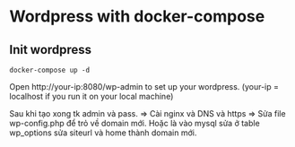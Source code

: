 # Wordpress with docker-compose

## Init wordpress
```
docker-compose up -d
```
Open http://your-ip:8080/wp-admin to set up your wordpress. (your-ip = localhost if you run it on your local machine)

Sau khi tạo xong tk admin và pass.
=> Cài nginx và DNS và https
=> Sửa file wp-config.php để trỏ về domain mới. Hoặc là vào mysql sửa ở table wp_options sửa siteurl và home thành domain mới.

